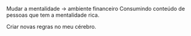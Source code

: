 Mudar a mentalidade -> ambiente financeiro
Consumindo conteúdo de pessoas que tem a mentalidade rica.

Criar novas regras no meu cérebro.
